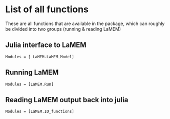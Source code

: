 # List of all functions

These are all functions that are available in the package, which can roughly be divided into two groups (running & reading LaMEM)

## Julia interface to LaMEM
```@autodocs
Modules = [ LaMEM.LaMEM_Model]
```

## Running LaMEM
```@autodocs
Modules = [LaMEM.Run]

```
## Reading LaMEM output back into julia
```@autodocs
Modules = [LaMEM.IO_functions]
```


